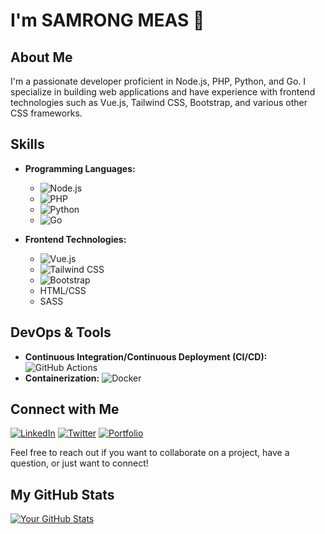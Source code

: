 # I'm SAMRONG MEAS 👋

## About Me

I'm a passionate developer proficient in Node.js, PHP, Python, and Go. I specialize in building web applications and have experience with frontend technologies such as Vue.js, Tailwind CSS, Bootstrap, and various other CSS frameworks.

## Skills

- **Programming Languages:** 
  - ![Node.js](https://img.shields.io/badge/Node.js-339933?logo=node.js&logoColor=white)
  - ![PHP](https://img.shields.io/badge/PHP-777BB4?logo=php&logoColor=white)
  - ![Python](https://img.shields.io/badge/Python-3776AB?logo=python&logoColor=white)
  - ![Go](https://img.shields.io/badge/Go-00ADD8?logo=go&logoColor=white)

- **Frontend Technologies:**
  - ![Vue.js](https://img.shields.io/badge/Vue.js-4FC08D?logo=vue.js&logoColor=white)
  - ![Tailwind CSS](https://img.shields.io/badge/Tailwind_CSS-38B2AC?logo=tailwind-css&logoColor=white)
  - ![Bootstrap](https://img.shields.io/badge/Bootstrap-563D7C?logo=bootstrap&logoColor=white)
  - HTML/CSS
  - SASS

## DevOps & Tools

- **Continuous Integration/Continuous Deployment (CI/CD):** ![GitHub Actions](https://img.shields.io/badge/GitHub%20Actions-2088FF?logo=github-actions&logoColor=white)
- **Containerization:** ![Docker](https://img.shields.io/badge/Docker-2496ED?logo=docker&logoColor=white)


## Connect with Me

[![LinkedIn](https://img.shields.io/badge/LinkedIn-Connect-blue)]([https://jcorp-web.pages.dev/](https://jcorp-web.pages.dev/))
[![Twitter](https://img.shields.io/twitter/follow/yourtwitterhandle?style=social)]([https://twitter.com/yourtwitterhandle](https://x.com/j_corp_kh)](https://x.com/j_corp_kh))
[![Portfolio](https://img.shields.io/badge/Portfolio-Visit-red)](https://yourportfolio.com)

Feel free to reach out if you want to collaborate on a project, have a question, or just want to connect!

## My GitHub Stats

[![Your GitHub Stats](https://github-readme-stats.vercel.app/api?username=meassamrong&show_icons=true&hide_border=true)](https://github.com/meassamrong)

<!--START_SECTION:waka--><!--END_SECTION:waka-->
